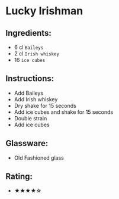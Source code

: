 # Lucky Irishman

## Ingredients:
- 6 cl `Baileys` <!-- - 4 cl `Baileys` -->
- 2 cl `Irish whiskey` <!-- - 2 cl `Irish whiskey` -->
- 16 `ice cubes`

## Instructions:
- Add Baileys
- Add Irish whiskey
- Dry shake for 15 seconds
- Add ice cubes and shake for 15 seconds
- Double strain
- Add ice cubes

## Glassware:
- Old Fashioned glass

## Rating:
- ★★★★☆
